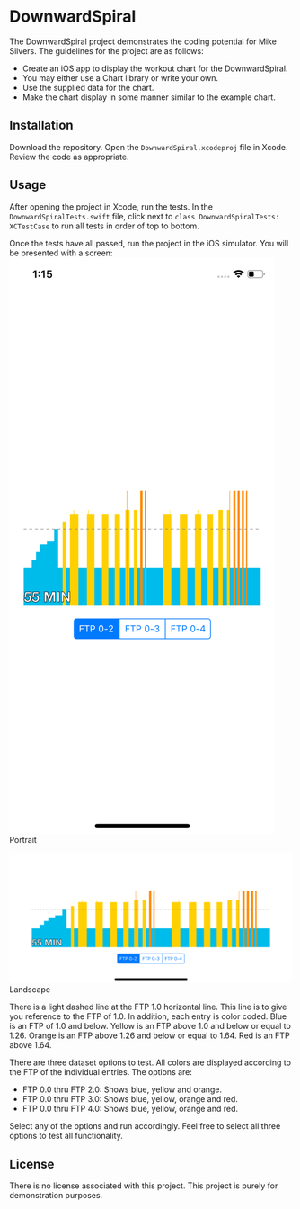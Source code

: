 # DownwardSpiral

The DownwardSpiral project demonstrates the coding potential for Mike Silvers.  The guidelines for the project are as follows:
* Create an iOS app to display the workout chart for the DownwardSpiral.
* You may either use a Chart library or write your own.
* Use the supplied data for the chart.
* Make the chart display in some manner similar to the example chart.

## Installation

Download the repository. Open the ```DownwardSpiral.xcodeproj``` file in Xcode.  Review the code as appropriate.

## Usage
After opening the project in Xcode, run the tests.  In the ```DownwardSpiralTests.swift``` file, click next to ```class DownwardSpiralTests: XCTestCase``` to run all tests in order of top to bottom.

Once the tests have all passed, run the project in the iOS simulator.  You will be presented with a screen:
![Potrait Image](portrait.png)
Portrait 

![Landscape Image](landscape.png)
Landscape

There is a light dashed line at the FTP 1.0 horizontal line.  This line is to give you reference to the FTP of 1.0.  In addition, each entry is color coded.  Blue is an FTP of 1.0 and below.  Yellow is an FTP above 1.0 and below or equal to 1.26.  Orange is an FTP above 1.26 and below or equal to 1.64.  Red is an FTP above 1.64.

There are three dataset options to test.  All colors are displayed according to the FTP of the individual entries.  The options are:
* FTP 0.0 thru FTP 2.0: Shows blue, yellow and orange.
* FTP 0.0 thru FTP 3.0: Shows blue, yellow, orange and red.
* FTP 0.0 thru FTP 4.0: Shows blue, yellow, orange and red.

Select any of the options and run accordingly.  Feel free to select all three options to test all functionality.

## License
There is no license associated with this project.  This project is purely for demonstration purposes.
